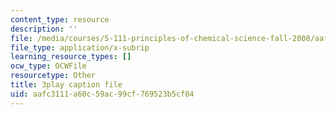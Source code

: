 ```yaml
---
content_type: resource
description: ''
file: /media/courses/5-111-principles-of-chemical-science-fall-2008/aafc3111a60c59ac99cf769523b5cf84_5qTCy2wTL_s.vtt
file_type: application/x-subrip
learning_resource_types: []
ocw_type: OCWFile
resourcetype: Other
title: 3play caption file
uid: aafc3111-a60c-59ac-99cf-769523b5cf84
---
```

